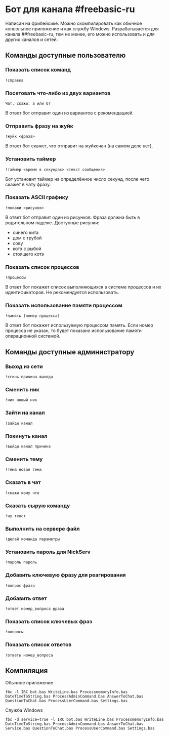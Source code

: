 ﻿# Бот для канала #freebasic-ru

Написан на фрибейсике. Можно скомпилировать как обычное консольное приложение и как службу Windows. Разрабатывается для канала ##freebasic-ru, тем не менее, его можно использовать и для других каналов и сетей.


## Команды доступные пользователю


### Показать список команд

```
!справка
```

### Посетовать что‐либо из двух вариантов

```
Чат, скажи: а или б?
```

В ответ бот отправит один из вариантов с рекомендацией.


### Отправить фразу на жуйк

```
!жуйк <фраза>
```

В ответ бот скажет, что отправит на жуйкочан (на самом деле нет).


### Установить таймер

```
!таймер <время в секундах> <текст сообщения>
```

Бот установит таймер на определённое число секунд, после чего скажет в чату фразу.


### Показать ASCII графику

```
!покажи <рисунок>
```

В ответ бот отправит один из рисунков. Фраза должна быть в родительном падеже. Доступные рисунки:

* синего кита
* дом с трубой
* сову
* котэ с рыбой
* стоящего котэ


### Показать список процессов

```
!процессы
```

В ответ бот покажет список выполняющихся в системе процессов и их идентификаторов. Не рекомендуется использовать.

### Показать использование памяти процессом

```
!память [номер процесса]
```

В ответ бот покажет используемую процессом память. Если номер процесса не указан, то будет показано использование памяти операционной системой.


## Команды доступные администратору


### Выход из сети

```
!сгинь причина выхода
```


### Сменить ник

```
!ник новый ник
```


### Зайти на канал

```
!зайди канал
```


### Покинуть канал

```
!выйди канал причина
```


### Сменить тему

```
!тема новая тема
```


### Сказать в чат

```
!скажи кому что
```


### Сказать сырую команду

```
!ну текст
```

### Выполнить на сервере файл

```
!делай команда параметры
```


### Установить пароль для NickServ

```
!пароль пароль
```

### Добавить ключевую фразу для реагирования

```
!вопрос фраза
```


### Добавить ответ

```
!ответ номер_вопроса фраза
```


### Показать список ключевых фраз

```
!вопросы
```


### Показать список ответов

```
!ответы номер_вопроса
```


## Компиляция

Обычное приложение

```
fbc -l IRC bot.bas WriteLine.bas ProcessmemoryInfo.bas DateTimeToString.bas ProcessAdminCommand.bas AnswerToChat.bas QuestionToChat.bas ProcessUserCommand.bas Settings.bas
```

Служба Windows

```
fbc -d service=true -l IRC bot.bas WriteLine.bas ProcessmemoryInfo.bas DateTimeToString.bas ProcessAdminCommand.bas AnswerToChat.bas Service.bas QuestionToChat.bas ProcessUserCommand.bas Settings.bas
```
